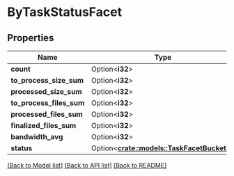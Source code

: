 # ByTaskStatusFacet

## Properties

Name | Type | Description | Notes
------------ | ------------- | ------------- | -------------
**count** | Option<**i32**> |  | [optional]
**to_process_size_sum** | Option<**i32**> |  | [optional]
**processed_size_sum** | Option<**i32**> |  | [optional]
**to_process_files_sum** | Option<**i32**> |  | [optional]
**processed_files_sum** | Option<**i32**> |  | [optional]
**finalized_files_sum** | Option<**i32**> |  | [optional]
**bandwidth_avg** | Option<**i32**> |  | [optional]
**status** | Option<[**crate::models::TaskFacetBuckets**](task_facet_buckets.md)> |  | [optional]

[[Back to Model list]](../README.md#documentation-for-models) [[Back to API list]](../README.md#documentation-for-api-endpoints) [[Back to README]](../README.md)



